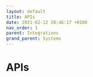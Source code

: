 ```yaml
---
layout: default
title: APIs
date: 2021-02-12 20:46:17 +0100
nav_order: 1
parent: Integrations
grand_parent: Systems
---
```


# APIs


